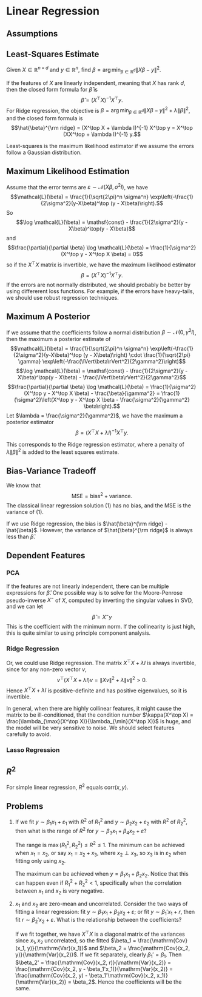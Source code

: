 # Linear Regression

## Assumptions

## Least-Squares Estimate

Given $X \in \mathbb{R}^{n \times d}$ and $y \in \mathbb{R}^n$, find $\beta = \arg\min_{\beta \in \mathbb{R}^d} \lVert X\beta - y\rVert^2$.

If the features of $X$ are linearly independent, meaning that $X$ has rank $d$, then the closed form formula for $\hat{\beta}$ is
$$\hat{\beta} = (X^\top X)^{-1}X^\top y.$$
For Ridge regression, the objective is $\beta = \arg\min_{\beta \in \mathbb{R}^d} \lVert X\beta-y\rVert^2 + \lambda \lVert\beta\rVert^2$, and the closed form formula is
$$\hat{\beta}^{\rm ridge} = (X^\top X + \lambda I)^{-1} X^\top y = X^\top (XX^\top + \lambda I)^{-1} y.$$

Least-squares is the maximum likelihood estimator if we assume the errors follow a Gaussian distribution.

## Maximum Likelihood Estimation

Assume that the error terms are $\varepsilon \sim \mathcal{N}(X\beta, \sigma^2 I)$, we have
$$\mathcal{L}(\beta) = \frac{1}{\sqrt{2\pi}^n \sigma^n} \exp\left(-\frac{1}{2\sigma^2}(y-X\beta)^\top (y - X\beta)\right).$$
So
$$\log \mathcal{L}(\beta) = \mathsf{const} - \frac{1}{2\sigma^2}(y - X\beta)^\top(y - X\beta)$$
and
$$\frac{\partial}{\partial \beta} \log \mathcal{L}(\beta) = \frac{1}{\sigma^2}(X^\top y - X^\top X \beta) = 0$$
so if the $X^\top X$ matrix is invertible, we have the maximum likelihood estimator
$$\beta = (X^\top X)^{-1} X^\top y.$$
If the errors are not normally distributed, we should probably be better by using differerent loss functions. For example, if the errors have heavy-tails, we should use robust regression techniques.

## Maximum A Posterior 
If we assume that the coefficients follow a normal distribution $\beta \sim \mathcal{N}(0, \gamma^2I)$, then the maximum a posterior estimate of 
$$\mathcal{L}(\beta) = \frac{1}{\sqrt{2\pi}^n \sigma^n} \exp\left(-\frac{1}{2\sigma^2}(y-X\beta)^\top (y - X\beta)\right) \cdot \frac{1}{\sqrt{2\pi} \gamma} \exp\left(-\frac{\lVert\beta\rVert^2}{2\gamma^2}\right)$$
$$\log \mathcal{L}(\beta) = \mathsf{const} - \frac{1}{2\sigma^2}(y - X\beta)^\top(y - X\beta) - \frac{\lVert\beta\rVert^2}{2\gamma^2}$$
$$\frac{\partial}{\partial \beta} \log \mathcal{L}(\beta) = \frac{1}{\sigma^2}(X^\top y - X^\top X \beta) - \frac{\beta}{\gamma^2} = \frac{1}{\sigma^2}\left(X^\top y - X^\top X \beta - \frac{\sigma^2}{\gamma^2} \beta\right).$$
Let $\lambda = \frac{\sigma^2}{\gamma^2}$, we have the maximum a posterior estimator
$$\beta = (X^\top X + \lambda I)^{-1}X^\top y.$$

This corresponds to the Ridge regression estimator, where a penalty of $\lambda\lVert\beta\rVert^2$ is added to the least squares estimate.

## Bias-Variance Tradeoff

We know that
$$\mathrm{MSE} = \mathrm{bias}^2 + \mathrm{variance}.$$
The classical linear regression solution (1) has no bias, and the MSE is the variance of (1).

If we use Ridge regression, the bias is $\hat{\beta}^{\rm ridge} - \hat{\beta}$. However, the variance of $\hat{\beta}^{\rm ridge}$ is always less than $\hat{\beta}$.

## Dependent Features

### PCA

If the features are not linearly independent, there can be multiple expressions for $\hat{\beta}$. One possible way is to solve for the Moore-Penrose pseudo-inverse $X^-$ of $X$, computed by inverting the singular values in SVD, and we can let
$$\hat{\beta} = X^- y$$
This is the coefficient with the minimum norm. If the collinearity is just high, this is quite similar to using principle component analysis.

### Ridge Regression

Or, we could use Ridge regression. The matrix $X^\top X + \lambda I$ is always invertible, since for any non-zero vector $v$,
$$v^\top (X^\top X + \lambda I)v = \lVert Xv\rVert^2 + \lambda \lVert v\rVert^2 > 0.$$
Hence $X^\top X + \lambda I$ is positive-definite and has positive eigenvalues, so it is invertible.

In general, when there are highly collinear features, it might cause the matrix to be ill-conditioned, that the condition number $\kappa(X^\top X) = \frac{\lambda_{\max}(X^\top X)}{\lambda_{\min}(X^\top X)}$ is huge, and the model will be very sensitive to noise. We should select features carefully to avoid.

### Lasso Regression

## $R^2$

For simple linear regression, $R^2$ equals $\mathrm{corr}(x, y)$.

## Problems

1. If we fit $y \sim \beta_1 x_1 + \varepsilon_1$ with $R^2$ of $R_1^2$ and $y \sim \beta_2 x_2 + \varepsilon_2$ with $R^2$ of $R_2^2$, then what is the range of $R^2$ for $y \sim \beta_3 x_1 + \beta_4 x_2 + \varepsilon$?

   The range is $\max(R_1^2, R_2^2) \le R^2 \le 1$. The minimum can be achieved when $x_1 = x_2$, or say $x_1 = x_2 + x_3$, where $x_2 \perp x_3$, so $x_3$ is in $\varepsilon_2$ when fitting only using $x_2$.

   The maximum can be achieved when $y = \beta_1 x_1 + \beta_2 x_2$. Notice that this can happen even if $R_1^2 + R_2^2 < 1$, specifically when the correlation between $x_1$ and $x_2$ is very negative.

2. $x_1$ and $x_2$ are zero-mean and uncorrelated. Consider the two ways of fitting a linear regression: fit $y \sim \beta_1 x_1 + \beta_2 x_2 + \varepsilon$; or fit $y \sim \beta_1' x_1 + r$, then fit $r \sim \beta_2' x_2 + \varepsilon$. What is the relationship between the coefficients?

   If we fit together, we have $X^\top X$ is a diagonal matrix of the variances since $x_1,x_2$ uncorrelated, so the fitted $\beta_1 = \frac{\mathrm{Cov}(x_1, y)}{\mathrm{Var}(x_1)}$ and $\beta_2 = \frac{\mathrm{Cov}(x_2, y)}{\mathrm{Var}(x_2)}$. If we fit separately, clearly $\beta_1' = \beta_1$. Then $\beta_2' = \frac{\mathrm{Cov}(x_2, r)}{\mathrm{Var}(x_2)} = \frac{\mathrm{Cov}(x_2, y - \beta_1'x_1)}{\mathrm{Var}(x_2)} = \frac{\mathrm{Cov}(x_2, y) - \beta_1'\mathrm{Cov}(x_2, x_1)}{\mathrm{Var}(x_2)} = \beta_2$. Hence the coefficients will be the same.

